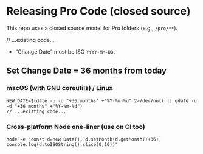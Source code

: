 # Releasing Pro Code (closed source)

This repo uses a closed source model for Pro folders (e.g., `/pro/**`).

// ...existing code...
- “Change Date” must be ISO `YYYY-MM-DD`.

## Set Change Date = 36 months from today

### macOS (with GNU coreutils) / Linux
```
NEW_DATE=$(date -u -d "+36 months" +"%Y-%m-%d" 2>/dev/null || gdate -u -d "+36 months" +"%Y-%m-%d")
// ...existing code...
```

### Cross-platform Node one-liner (use on CI too)
```
node -e "const d=new Date(); d.setMonth(d.getMonth()+36); console.log(d.toISOString().slice(0,10))"
```
